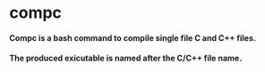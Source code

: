 # compc
#### Compc is a bash command to compile single file C and C++ files. 
#### The produced exicutable is named after the C/C++ file name.
